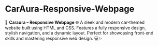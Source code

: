 # CarAura-Responsive-Webpage
🚗 **Caraura – Responsive Webpage** 🌐 A sleek and modern car-themed website built using HTML and CSS. Features a fully responsive design, stylish navigation, and a dynamic layout. Perfect for showcasing front-end skills and mastering responsive web design. 💻✨
